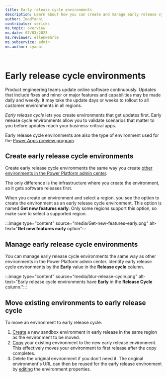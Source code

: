 ```yaml
---
title: Early release cycle environments
description: Learn about how you can create and manage early release cycle environments.
author: ImadYanni
contributor: sericks
ms.topic: overview
ms.date: 07/03/2025
ms.reviewer: ellenwehrle
ms.subservice: admin
ms.author: iyanni

---
```

# Early release cycle environments

Product engineering teams update online software continuously. Updates that include fixes and minor or major features and capabilities may be made daily and weekly. It may take the update days or weeks to rollout to all customer environments in all regions.

_Early release cycle_ lets you create environments that get updates first. Early release cycle environments allow you to validate scenarios that matter to you before updates reach your business-critical apps.

Early release cycle environments are also the type of environment used for the [Power Apps preview program](/power-apps/maker/powerapps-preview-program).

## Create early release cycle environments

Create early release cycle environments the same way you create [other environments in the Power Platform admin center](create-environment.md).

The only difference is the infrastructure where you create the environment, so it gets software releases first.

When you create an environment and select a region, you see the option to create the environment as an early release cycle environment. This option is named **Get new features early**. Only some regions support this option, so make sure to select a supported region.

:::image type="content" source="media/Get-new-features-early.png" alt-text="**Get new features early** option":::

## Manage early release cycle environments

You can manage early release cycle environments the same way as other environments in the Power Platform admin center. Identify early release cycle environments by the **Early** value in the **Release cycle** column.

:::image type="content" source="media/blur-release-cycle.png" alt-text="Early release cycle environments have **Early** in the **Release Cycle** column.":::

## Move existing environments to early release cycle

To move an environment to early release cycle:

1. [Create](early-release.md) a new sandbox environment in early release in the same region as the environment to be moved.
1. [Copy](copy-environment.md) your existing environment to the new early release environment. This effectively moves your environment to first release after the copy completes.
1. Delete the original environment if you don't need it. The original environment's URL can then be reused for the early release environment by [editing](edit-properties-environment.md) the environment properties.
